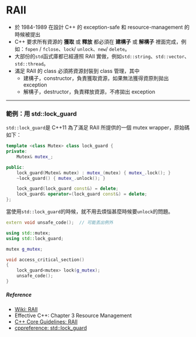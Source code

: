 # RAII

* 於 1984-1989 在設計 C++ 的 exception-safe 和 resource-management 的時候被提出
* C++ 要求所有資源的 **獲取** 或 **釋放** 都必須在 **建構子** 或 **解構子** 裡面完成，例如：`fopen` / `fclose`、`lock`/ `unlock`、`new`/ `delete`。
* 大部份的`std`函式庫都已經遵照 RAII 實做，例如`std::string`、`std::vector`、`std::thread`。
* 滿足 RAII 的 class 必須將資源封裝到 class 管理，其中
  * 建構子，constructor，負責獲取資源，如果無法獲得資原則拋出 exception
  * 解構子，destructor，負責釋放資源，不疼拋出 exception

---

### 範例：用 std::lock\_guard

`std::lock_guard`是 C++11 為了滿足 RAII 所提供的一個 mutex wrapper，原始碼如下：

```cpp
template <class Mutex> class lock_guard {
private:
    Mutex& mutex_;

public:
    lock_guard(Mutex& mutex) : mutex_(mutex) { mutex_.lock(); }
    ~lock_guard() { mutex_.unlock(); }

    lock_guard(lock_guard const&) = delete;
    lock_guard& operator=(lock_guard const&) = delete;
};
```

當使用`std::lock_guard`的時候，就不用去煩惱甚麼時候要`unlock`的問題。

```cpp
extern void unsafe_code();  // 可能丟出例外

using std::mutex;
using std::lock_guard;

mutex g_mutex;

void access_critical_section()
{
    lock_guard<mutex> lock(g_mutex);
    unsafe_code();
}
```

##### Reference

* [Wiki: RAII](https://zh.wikipedia.org/wiki/RAII)
* Effective C++:  Chapter 3 Resource Management
* [C++ Core Guidelines: RAII](https://github.com/isocpp/CppCoreGuidelines/blob/master/CppCoreGuidelines.md#Rr-raii)
* [cppreference: std::lock\_guard](http://en.cppreference.com/w/cpp/thread/lock_guard)



